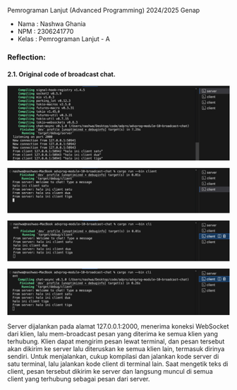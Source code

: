 Pemrograman Lanjut (Advanced Programming) 2024/2025 Genap

- Nama : Nashwa Ghania
- NPM : 2306241770
- Kelas : Pemrograman Lanjut - A

### Reflection:
#### 2.1. Original code of broadcast chat.
![image1](images/results-server.png)

![image1](images/results-client-1.png)

![image1](images/results-client-2.png)

![image1](images/results-client-3.png)

Server dijalankan pada alamat 127.0.0.1:2000, menerima koneksi WebSocket dari klien, lalu mem-broadcast pesan yang diterima ke semua klien yang terhubung. Klien dapat mengirim pesan lewat terminal, dan pesan tersebut akan dikirim ke server lalu diteruskan ke semua klien lain, termasuk dirinya sendiri. Untuk menjalankan, cukup kompilasi dan jalankan kode server di satu terminal, lalu jalankan kode client di terminal lain. Saat mengetik teks di client, pesan tersebut dikirim ke server dan langsung muncul di semua client yang terhubung sebagai pesan dari server.

